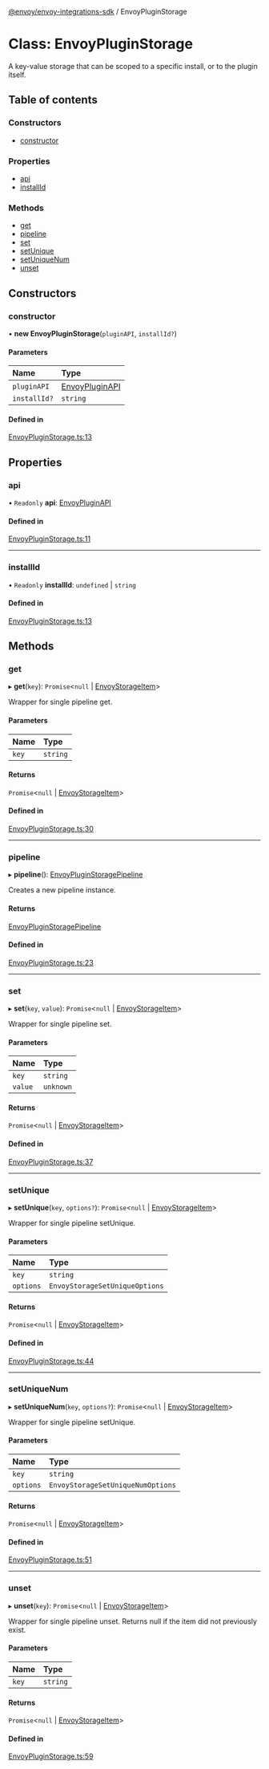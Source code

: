 [@envoy/envoy-integrations-sdk](../README.md) / EnvoyPluginStorage

# Class: EnvoyPluginStorage

A key-value storage that can be scoped to a specific install,
or to the plugin itself.

## Table of contents

### Constructors

- [constructor](envoypluginstorage.md#constructor)

### Properties

- [api](envoypluginstorage.md#api)
- [installId](envoypluginstorage.md#installid)

### Methods

- [get](envoypluginstorage.md#get)
- [pipeline](envoypluginstorage.md#pipeline)
- [set](envoypluginstorage.md#set)
- [setUnique](envoypluginstorage.md#setunique)
- [setUniqueNum](envoypluginstorage.md#setuniquenum)
- [unset](envoypluginstorage.md#unset)

## Constructors

### constructor

• **new EnvoyPluginStorage**(`pluginAPI`, `installId?`)

#### Parameters

| Name | Type |
| :------ | :------ |
| `pluginAPI` | [EnvoyPluginAPI](envoypluginapi.md) |
| `installId?` | `string` |

#### Defined in

[EnvoyPluginStorage.ts:13](https://github.com/envoy/envoy-integrations-sdk-nodejs/blob/229a60c/src/EnvoyPluginStorage.ts#L13)

## Properties

### api

• `Readonly` **api**: [EnvoyPluginAPI](envoypluginapi.md)

#### Defined in

[EnvoyPluginStorage.ts:11](https://github.com/envoy/envoy-integrations-sdk-nodejs/blob/229a60c/src/EnvoyPluginStorage.ts#L11)

___

### installId

• `Readonly` **installId**: `undefined` \| `string`

#### Defined in

[EnvoyPluginStorage.ts:13](https://github.com/envoy/envoy-integrations-sdk-nodejs/blob/229a60c/src/EnvoyPluginStorage.ts#L13)

## Methods

### get

▸ **get**(`key`): `Promise`<``null`` \| [EnvoyStorageItem](../README.md#envoystorageitem)\>

Wrapper for single pipeline get.

#### Parameters

| Name | Type |
| :------ | :------ |
| `key` | `string` |

#### Returns

`Promise`<``null`` \| [EnvoyStorageItem](../README.md#envoystorageitem)\>

#### Defined in

[EnvoyPluginStorage.ts:30](https://github.com/envoy/envoy-integrations-sdk-nodejs/blob/229a60c/src/EnvoyPluginStorage.ts#L30)

___

### pipeline

▸ **pipeline**(): [EnvoyPluginStoragePipeline](envoypluginstoragepipeline.md)

Creates a new pipeline instance.

#### Returns

[EnvoyPluginStoragePipeline](envoypluginstoragepipeline.md)

#### Defined in

[EnvoyPluginStorage.ts:23](https://github.com/envoy/envoy-integrations-sdk-nodejs/blob/229a60c/src/EnvoyPluginStorage.ts#L23)

___

### set

▸ **set**(`key`, `value`): `Promise`<``null`` \| [EnvoyStorageItem](../README.md#envoystorageitem)\>

Wrapper for single pipeline set.

#### Parameters

| Name | Type |
| :------ | :------ |
| `key` | `string` |
| `value` | `unknown` |

#### Returns

`Promise`<``null`` \| [EnvoyStorageItem](../README.md#envoystorageitem)\>

#### Defined in

[EnvoyPluginStorage.ts:37](https://github.com/envoy/envoy-integrations-sdk-nodejs/blob/229a60c/src/EnvoyPluginStorage.ts#L37)

___

### setUnique

▸ **setUnique**(`key`, `options?`): `Promise`<``null`` \| [EnvoyStorageItem](../README.md#envoystorageitem)\>

Wrapper for single pipeline setUnique.

#### Parameters

| Name | Type |
| :------ | :------ |
| `key` | `string` |
| `options` | `EnvoyStorageSetUniqueOptions` |

#### Returns

`Promise`<``null`` \| [EnvoyStorageItem](../README.md#envoystorageitem)\>

#### Defined in

[EnvoyPluginStorage.ts:44](https://github.com/envoy/envoy-integrations-sdk-nodejs/blob/229a60c/src/EnvoyPluginStorage.ts#L44)

___

### setUniqueNum

▸ **setUniqueNum**(`key`, `options?`): `Promise`<``null`` \| [EnvoyStorageItem](../README.md#envoystorageitem)\>

Wrapper for single pipeline setUnique.

#### Parameters

| Name | Type |
| :------ | :------ |
| `key` | `string` |
| `options` | `EnvoyStorageSetUniqueNumOptions` |

#### Returns

`Promise`<``null`` \| [EnvoyStorageItem](../README.md#envoystorageitem)\>

#### Defined in

[EnvoyPluginStorage.ts:51](https://github.com/envoy/envoy-integrations-sdk-nodejs/blob/229a60c/src/EnvoyPluginStorage.ts#L51)

___

### unset

▸ **unset**(`key`): `Promise`<``null`` \| [EnvoyStorageItem](../README.md#envoystorageitem)\>

Wrapper for single pipeline unset.
Returns null if the item did not previously exist.

#### Parameters

| Name | Type |
| :------ | :------ |
| `key` | `string` |

#### Returns

`Promise`<``null`` \| [EnvoyStorageItem](../README.md#envoystorageitem)\>

#### Defined in

[EnvoyPluginStorage.ts:59](https://github.com/envoy/envoy-integrations-sdk-nodejs/blob/229a60c/src/EnvoyPluginStorage.ts#L59)
